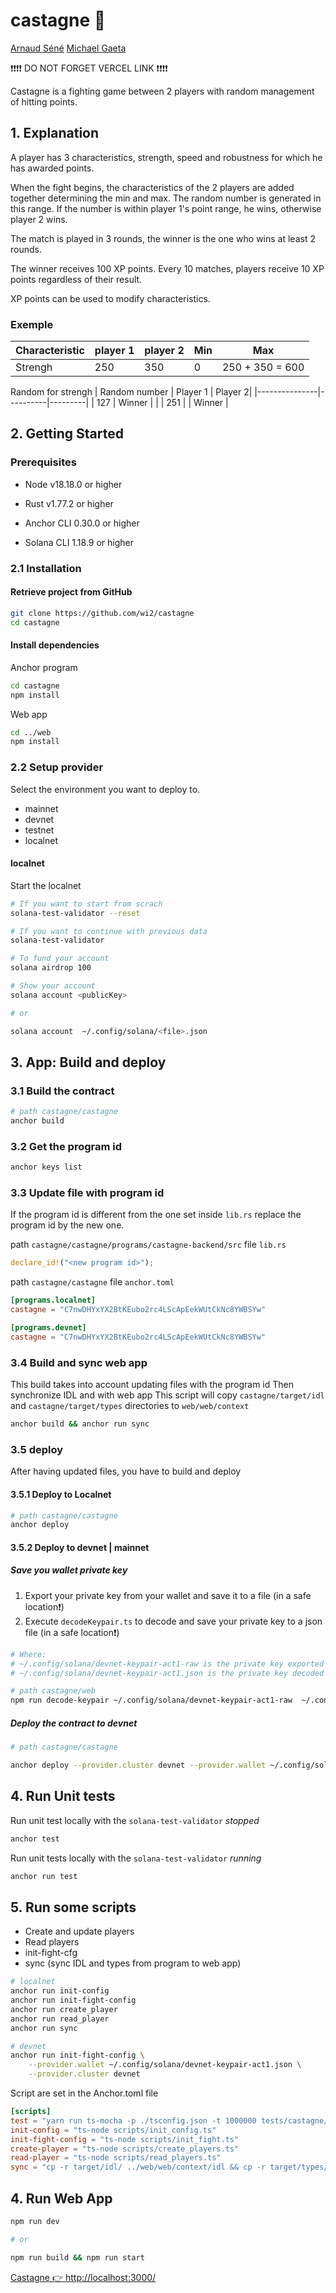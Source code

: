 # castagne 🥊

[Arnaud Séné](https://github.com/ArnaudSene)
[Michael Gaeta](https://github.com/wi2/)

❗️❗️❗️❗️ DO NOT FORGET VERCEL LINK ❗️❗️❗️❗️

Castagne is a fighting game between 2 players with random management of hitting points.

## 1. Explanation

A player has 3 characteristics, strength, speed and robustness for which he has awarded points.

When the fight begins, the characteristics of the 2 players are added together determining the min and max. The random number is generated in this range. If the number is within player 1's point range, he wins, otherwise player 2 wins.

The match is played in 3 rounds, the winner is the one who wins at least 2 rounds.

The winner receives 100 XP points.
Every 10 matches, players receive 10 XP points regardless of their result.

XP points can be used to modify characteristics.

### Exemple

| Characteristic | player 1 | player 2 | Min | Max            |
|----------------|----------|----------|-----|----------------|
| Strengh        | 250      | 350      | 0   | 250 + 350 = 600|

Random for strengh
| Random number | Player 1 | Player 2|
|---------------|----------|---------|
| 127           | Winner   |         |
| 251           |          | Winner  |

## 2. Getting Started

### Prerequisites

- Node v18.18.0 or higher

- Rust v1.77.2 or higher
- Anchor CLI 0.30.0 or higher
- Solana CLI 1.18.9 or higher

### 2.1 Installation

#### Retrieve project from GitHub

```bash
git clone https://github.com/wi2/castagne
cd castagne
```

#### Install dependencies

Anchor program

```bash
cd castagne
npm install
```

Web app

```bash
cd ../web
npm install
```

### 2.2 Setup provider

Select the environment you want to deploy to.

- mainnet
- devnet
- testnet
- localnet

#### localnet

Start the localnet

```bash
# If you want to start from scrach
solana-test-validator --reset

# If you want to continue with previous data
solana-test-validator

# To fund your account
solana airdrop 100

# Show your account
solana account <publicKey>

# or

solana account  ~/.config/solana/<file>.json
```

## 3. App: Build and deploy

### 3.1 Build the contract

```bash
# path castagne/castagne
anchor build
```

### 3.2 Get the program id

```bash
anchor keys list
```

### 3.3 Update file with program id

If the program id is different from the one set inside `lib.rs` replace the program id by the new one.

path `castagne/castagne/programs/castagne-backend/src`
file `lib.rs`

```rust
declare_id!("<new program id>");
```

path `castagne/castagne`
file `anchor.toml`

```toml
[programs.localnet]
castagne = "C7nwDHYxYX2BtKEubo2rc4LScApEekWUtCkNc8YWBSYw"

[programs.devnet]
castagne = "C7nwDHYxYX2BtKEubo2rc4LScApEekWUtCkNc8YWBSYw"

```

### 3.4 Build and sync web app

This build takes into account updating files with the program id
Then synchronize IDL and with web app
This script will copy `castagne/target/idl` and `castagne/target/types` directories to `web/web/context`

```bash
anchor build && anchor run sync
```

### 3.5 deploy

After having updated files, you have to build and deploy

#### 3.5.1 Deploy to Localnet

```bash
# path castagne/castagne
anchor deploy
```

#### 3.5.2 Deploy to devnet | mainnet

##### Save you wallet private key

1. Export your private key from your wallet and save it to a file (in a safe location❗️)
2. Execute `decodeKeypair.ts` to decode and save your private key to a json file (in a safe location❗️)

```bash
# Where:
# ~/.config/solana/devnet-keypair-act1-raw is the private key exported from your wallet
# ~/.config/solana/devnet-keypair-act1.json is the private key decoded

# path castagne/web
npm run decode-keypair ~/.config/solana/devnet-keypair-act1-raw  ~/.config/solana/devnet-keypair-act1.json
```

##### Deploy the contract to devnet

```bash
# path castagne/castagne

anchor deploy --provider.cluster devnet --provider.wallet ~/.config/solana/devnet-keypair-act1.json
```

## 4. Run Unit tests

Run unit test locally with the `solana-test-validator` *stopped*

```bash
anchor test
```

Run unit tests locally with the `solana-test-validator` *running*

```bash
anchor run test
```

## 5. Run some scripts

- Create and update players
- Read players
- init-fight-cfg
- sync (sync IDL and types from program to web app)

```bash
# localnet
anchor run init-config
anchor run init-fight-config
anchor run create_player
anchor run read_player
anchor run sync

# devnet
anchor run init-fight-config \
    --provider.wallet ~/.config/solana/devnet-keypair-act1.json \
    --provider.cluster devnet

```

Script are set in the Anchor.toml file

```toml
[scripts]
test = "yarn run ts-mocha -p ./tsconfig.json -t 1000000 tests/castagne/*.ts"
init-config = "ts-node scripts/init_config.ts"
init-fight-config = "ts-node scripts/init_fight.ts"
create-player = "ts-node scripts/create_players.ts"
read-player = "ts-node scripts/read_players.ts"
sync = "cp -r target/idl/ ../web/web/context/idl && cp -r target/types/ ../web/web/context/types"
```

## 4. Run Web App

```bash
npm run dev

# or

npm run build && npm run start
```

[Castagne 👉 http://localhost:3000/ ](http://localhost:3000/)
